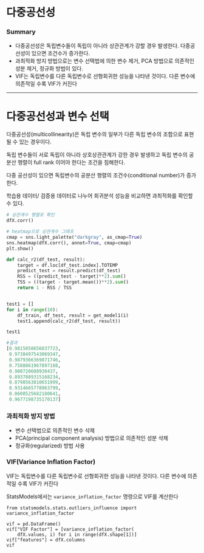 <script> MathJax.Hub.Queue(["Typeset",MathJax.Hub]); </script>

# 다중공선성

### Summary
- 다중공선성은 독립변수들이 독립이 아니라 상관관계가 강할 경우 발생한다. 다중공선성이 있으면 조건수가 증가한다. 
- 과최적화 방지 방법으로는 변수 선택법에 의한 변수 제거, PCA 방법으로 의존적인 성분 제거, 정규화 방법이 있다.
- VIF는 독립변수를 다른 독립변수로 선형회귀한 성능을 나타낸 것이다. 다른 변수에 의존적일 수록 VIF가 커진다
_______________________

# 다중공선성과 변수 선택

다중공선성(multicollinearity)은 독립 변수의 일부가 다른 독립 변수의 조합으로 표현될 수 있는 경우이다.

독립 변수들이 서로 독립이 아니라 상호상관관계가 강한 경우 발생하고 독립 변수의 공분산 행렬이 full rank 이어야 한다는 조건을 침해한다.

다중 공선성이 있으면 독립변수의 공분산 행렬의 조건수(conditional number)가 증가한다.

학습용 데이터/ 검증용 데이터로 나누어 회귀분석 성능을 비교하면 과최적화를 확인할 수 있다.

~~~python
# 상관계수 행렬로 확인
dfX.corr()
~~~

~~~python
# heatmap으로 상관계수 그래프 
cmap = sns.light_palette("darkgray", as_cmap=True)
sns.heatmap(dfX.corr(), annot=True, cmap=cmap)
plt.show()
~~~

~~~python
def calc_r2(df_test, result):
    target = df.loc[df_test.index].TOTEMP
    predict_test = result.predict(df_test)
    RSS = ((predict_test - target)**2).sum()
    TSS = ((target - target.mean())**2).sum()
    return 1 - RSS / TSS


test1 = []
for i in range(10):
    df_train, df_test, result = get_model1(i)
    test1.append(calc_r2(df_test, result))

test1

#결과
[0.9815050656837723,
 0.9738497543069347,
 0.9879366369871746,
 0.7588861967897188,
 0.980720608930437,
 0.8937889315168234,
 0.8798563810651999,
 0.9314665778963799,
 0.8608525682180641,
 0.9677198735170137]
~~~

### 과최적화 방지 방법
- 변수 선택법으로 의존적인 변수 삭제
- PCA(principal component analysis) 방법으로 의존적인 성분 삭제
- 정규화(regularized) 방법 사용

### VIF(Variance Inflation Factor)

VIF는 독립변수를 다른 독립변수로 선형회귀한 성능을 나타낸 것이다. 다른 변수에 의존적일 수록 VIF가 커진다

StatsModels에서는 `variance_inflation_factor` 명령으로 VIF를 계산한다

~~~
from statsmodels.stats.outliers_influence import variance_inflation_factor

vif = pd.DataFrame()
vif["VIF Factor"] = [variance_inflation_factor(
    dfX.values, i) for i in range(dfX.shape[1])]
vif["features"] = dfX.columns
vif
~~~

